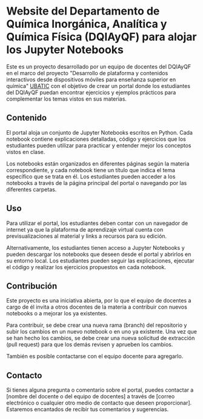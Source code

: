 # Website del Departamento de Química Inorgánica, Analítica y Química Física (DQIAyQF) para alojar los Jupyter Notebooks

Este es un proyecto desarrollado por un equipo de docentes del DQIAyQF en el marco del proyecto "Desarrollo de plataforma y contenidos interactivos
desde dispositivos móviles para enseñanza superior en química" [UBATIC](http://citep.rec.uba.ar/programa_ubatic/) con el objetivo de crear un portal donde los estudiantes del DQIAyQF puedan encontrar ejercicios y ejemplos prácticos para complementar los temas vistos en sus materias.

## Contenido

El portal aloja un conjunto de Jupyter Notebooks escritos en Python. Cada notebook contiene explicaciones detalladas, código y ejercicios que los estudiantes pueden utilizar para practicar y entender mejor los conceptos vistos en clase.

Los notebooks están organizados en diferentes páginas según la materia correspondiente, y cada notebook tiene un título que indica el tema específico que se trata en él. Los estudiantes pueden acceder a los notebooks a través de la página principal del portal o navegando por las diferentes carpetas.

## Uso

Para utilizar el portal, los estudiantes deben contar con un navegador de internet ya que la plataforma de aprendizaje virtual cuenta con previsualizaciones al material y links a recursos para su edición.

Alternativamente, los estudiantes tienen acceso a Jupyter Notebooks y pueden descargar los notebooks que deseen desde el portal y abrirlos en su entorno local. Los estudiantes pueden seguir las explicaciones, ejecutar el código y realizar los ejercicios propuestos en cada notebook.

## Contribución

Este proyecto es una iniciativa abierta, por lo que el equipo de docentes a cargo de él invita a otros docentes de la materia a contribuir con nuevos notebooks o a mejorar los ya existentes.

Para contribuir, se debe crear una nueva rama (branch) del repositorio y subir los cambios en un nuevo notebook o en uno ya existente. Una vez que se han hecho los cambios, se debe crear una nueva solicitud de extracción (pull request) para que los demás revisen y aprueben los cambios.

También es posible contactarse con el equipo docente para agregarlo.

## Contacto

Si tienes alguna pregunta o comentario sobre el portal, puedes contactar a [nombre del docente o del equipo de docentes] a través de [correo electrónico o cualquier otro medio de contacto que deseen proporcionar]. Estaremos encantados de recibir tus comentarios y sugerencias.
